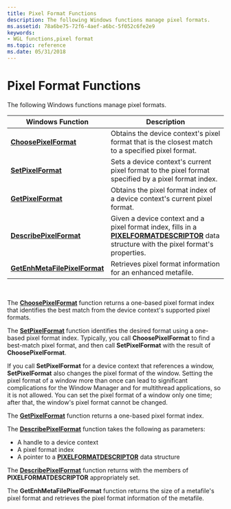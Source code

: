 ```yaml
---
title: Pixel Format Functions
description: The following Windows functions manage pixel formats.
ms.assetid: 78a6be75-72f6-4aef-a6bc-5f052c6fe2e9
keywords:
- WGL functions,pixel format
ms.topic: reference
ms.date: 05/31/2018
---
```


# Pixel Format Functions

The following Windows functions manage pixel formats.



| Windows Function                                               | Description                                                                                                                                                           |
|----------------------------------------------------------------|-----------------------------------------------------------------------------------------------------------------------------------------------------------------------|
| [**ChoosePixelFormat**](/windows/desktop/api/wingdi/nf-wingdi-choosepixelformat)                 | Obtains the device context's pixel format that is the closest match to a specified pixel format.                                                                      |
| [**SetPixelFormat**](/windows/desktop/api/wingdi/nf-wingdi-setpixelformat)                       | Sets a device context's current pixel format to the pixel format specified by a pixel format index.                                                                   |
| [**GetPixelFormat**](/windows/desktop/api/wingdi/nf-wingdi-getpixelformat)                       | Obtains the pixel format index of a device context's current pixel format.                                                                                            |
| [**DescribePixelFormat**](/windows/desktop/api/wingdi/nf-wingdi-describepixelformat)             | Given a device context and a pixel format index, fills in a [**PIXELFORMATDESCRIPTOR**](/windows/win32/api/wingdi/ns-wingdi-pixelformatdescriptor) data structure with the pixel format's properties. |
| [**GetEnhMetaFilePixelFormat**](/windows/desktop/api/wingdi/nf-wingdi-getenhmetafilepixelformat) | Retrieves pixel format information for an enhanced metafile.                                                                                                          |



 

The [**ChoosePixelFormat**](/windows/desktop/api/wingdi/nf-wingdi-choosepixelformat) function returns a one-based pixel format index that identifies the best match from the device context's supported pixel formats.

The [**SetPixelFormat**](/windows/desktop/api/wingdi/nf-wingdi-setpixelformat) function identifies the desired format using a one-based pixel format index. Typically, you call **ChoosePixelFormat** to find a best-match pixel format, and then call **SetPixelFormat** with the result of **ChoosePixelFormat**.

If you call **SetPixelFormat** for a device context that references a window, **SetPixelFormat** also changes the pixel format of the window. Setting the pixel format of a window more than once can lead to significant complications for the Window Manager and for multithread applications, so it is not allowed. You can set the pixel format of a window only one time; after that, the window's pixel format cannot be changed.

The [**GetPixelFormat**](/windows/desktop/api/wingdi/nf-wingdi-getpixelformat) function returns a one-based pixel format index.

The [**DescribePixelFormat**](/windows/desktop/api/wingdi/nf-wingdi-describepixelformat) function takes the following as parameters:

-   A handle to a device context
-   A pixel format index
-   A pointer to a [**PIXELFORMATDESCRIPTOR**](/windows/win32/api/wingdi/ns-wingdi-pixelformatdescriptor) data structure

The [**DescribePixelFormat**](/windows/desktop/api/wingdi/nf-wingdi-describepixelformat) function returns with the members of **PIXELFORMATDESCRIPTOR** appropriately set.

The **GetEnhMetaFilePixelFormat** function returns the size of a metafile's pixel format and retrieves the pixel format information of the metafile.

 

 




